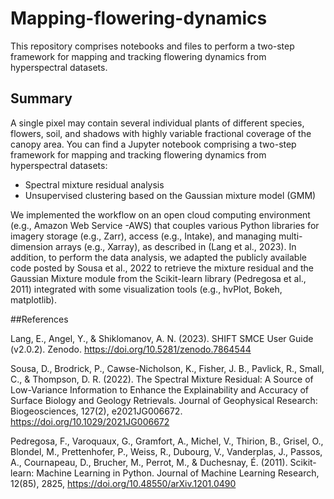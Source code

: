 # Mapping-flowering-dynamics
This repository comprises notebooks and files to perform a two-step framework for mapping and tracking flowering dynamics from hyperspectral datasets.

## Summary

A single pixel may contain several individual plants of different species, flowers, soil, and shadows with highly variable fractional coverage of the canopy area. You can find a Jupyter notebook comprising a two-step framework for mapping and tracking flowering dynamics from hyperspectral datasets:

- Spectral mixture residual analysis
- Unsupervised clustering based on the Gaussian mixture model (GMM)

We implemented the workflow on an open cloud computing environment (e.g., Amazon Web Service -AWS) that couples various Python libraries for imagery storage (e.g., Zarr), access (e.g., Intake), and managing multi-dimension arrays (e.g., Xarray), as described in (Lang et al., 2023). In addition, to perform the data analysis, we adapted the publicly available code posted by Sousa et al., 2022 to retrieve the mixture residual and the Gaussian Mixture module from the Scikit-learn library (Pedregosa et al., 2011) integrated with some visualization tools (e.g., hvPlot, Bokeh, matplotlib).

##References

Lang, E., Angel, Y., & Shiklomanov, A. N. (2023). SHIFT SMCE User Guide (v2.0.2). Zenodo. https://doi.org/10.5281/zenodo.7864544

Sousa, D., Brodrick, P., Cawse-Nicholson, K., Fisher, J. B., Pavlick, R., Small, C., & Thompson, D. R. (2022). The Spectral Mixture Residual: A Source of Low-Variance Information to Enhance the Explainability and Accuracy of Surface Biology and Geology Retrievals. Journal of Geophysical Research: Biogeosciences, 127(2), e2021JG006672. https://doi.org/10.1029/2021JG006672

Pedregosa, F., Varoquaux, G., Gramfort, A., Michel, V., Thirion, B., Grisel, O., Blondel, M., Prettenhofer, P., Weiss, R., Dubourg, V., Vanderplas, J., Passos, A., Cournapeau, D., Brucher, M., Perrot, M., & Duchesnay, É. (2011). Scikit-learn: Machine Learning in Python. Journal of Machine Learning Research, 12(85), 2825, https://doi.org/10.48550/arXiv.1201.0490
